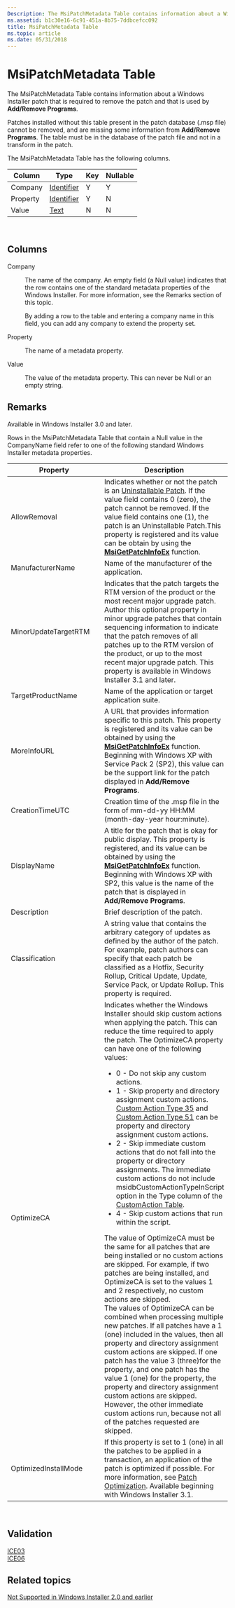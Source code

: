 ```yaml
---
Description: The MsiPatchMetadata Table contains information about a Windows Installer patch that is required to remove the patch and that is used by Add/Remove Programs.
ms.assetid: b1c30e16-6c91-451a-8b75-7ddbcefcc092
title: MsiPatchMetadata Table
ms.topic: article
ms.date: 05/31/2018
---
```


# MsiPatchMetadata Table

The MsiPatchMetadata Table contains information about a Windows Installer patch that is required to remove the patch and that is used by **Add/Remove Programs**.

Patches installed without this table present in the patch database (.msp file) cannot be removed, and are missing some information from **Add/Remove Programs**. The table must be in the database of the patch file and not in a transform in the patch.

The MsiPatchMetadata Table has the following columns.



| Column   | Type                         | Key | Nullable |
|----------|------------------------------|-----|----------|
| Company  | [Identifier](identifier.md) | Y   | Y        |
| Property | [Identifier](identifier.md) | Y   | N        |
| Value    | [Text](text.md)             | N   | N        |



 

## Columns

<dl> <dt>

<span id="Company"></span><span id="company"></span><span id="COMPANY"></span>Company
</dt> <dd>

The name of the company. An empty field (a Null value) indicates that the row contains one of the standard metadata properties of the Windows Installer. For more information, see the Remarks section of this topic.

By adding a row to the table and entering a company name in this field, you can add any company to extend the property set.

</dd> <dt>

<span id="Property"></span><span id="property"></span><span id="PROPERTY"></span>Property
</dt> <dd>

The name of a metadata property.

</dd> <dt>

<span id="Value"></span><span id="value"></span><span id="VALUE"></span>Value
</dt> <dd>

The value of the metadata property. This can never be Null or an empty string.

</dd> </dl>

## Remarks

Available in Windows Installer 3.0 and later.

Rows in the MsiPatchMetadata Table that contain a Null value in the CompanyName field refer to one of the following standard Windows Installer metadata properties.



<table>
<colgroup>
<col style="width: 50%" />
<col style="width: 50%" />
</colgroup>
<thead>
<tr class="header">
<th>Property</th>
<th>Description</th>
</tr>
</thead>
<tbody>
<tr class="odd">
<td>AllowRemoval</td>
<td>Indicates whether or not the patch is an <a href="uninstallable-patches">Uninstallable Patch</a>. If the value field contains 0 (zero), the patch cannot be removed. If the value field contains one (1), the patch is an Uninstallable Patch.This property is registered and its value can be obtain by using the <a href="/windows/desktop/api/Msi/nf-msi-msigetpatchinfoexa"><strong>MsiGetPatchInfoEx</strong></a> function. <br/></td>
</tr>
<tr class="even">
<td>ManufacturerName</td>
<td>Name of the manufacturer of the application.</td>
</tr>
<tr class="odd">
<td>MinorUpdateTargetRTM</td>
<td>Indicates that the patch targets the RTM version of the product or the most recent major upgrade patch. Author this optional property in minor upgrade patches that contain sequencing information to indicate that the patch removes of all patches up to the RTM version of the product, or up to the most recent major upgrade patch. This property is available in Windows Installer 3.1 and later. <br/></td>
</tr>
<tr class="even">
<td>TargetProductName</td>
<td>Name of the application or target application suite.</td>
</tr>
<tr class="odd">
<td>MoreInfoURL</td>
<td>A URL that provides information specific to this patch. This property is registered and its value can be obtained by using the <a href="/windows/desktop/api/Msi/nf-msi-msigetpatchinfoexa"><strong>MsiGetPatchInfoEx</strong></a> function. Beginning with Windows XP with Service Pack 2 (SP2), this value can be the support link for the patch displayed in <strong>Add/Remove Programs</strong>.<br/></td>
</tr>
<tr class="even">
<td>CreationTimeUTC</td>
<td>Creation time of the .msp file in the form of mm-dd-yy HH:MM (month-day-year hour:minute).</td>
</tr>
<tr class="odd">
<td>DisplayName</td>
<td>A title for the patch that is okay for public display. This property is registered, and its value can be obtained by using the <a href="/windows/desktop/api/Msi/nf-msi-msigetpatchinfoexa"><strong>MsiGetPatchInfoEx</strong></a> function. Beginning with Windows XP with SP2, this value is the name of the patch that is displayed in <strong>Add/Remove Programs</strong>.<br/></td>
</tr>
<tr class="even">
<td>Description</td>
<td>Brief description of the patch.</td>
</tr>
<tr class="odd">
<td>Classification</td>
<td>A string value that contains the arbitrary category of updates as defined by the author of the patch. For example, patch authors can specify that each patch be classified as a Hotfix, Security Rollup, Critical Update, Update, Service Pack, or Update Rollup. This property is required.</td>
</tr>
<tr class="even">
<td>OptimizeCA</td>
<td>Indicates whether the Windows Installer should skip custom actions when applying the patch. This can reduce the time required to apply the patch. The OptimizeCA property can have one of the following values:<br/>
<ul>
<li>0 - Do not skip any custom actions.</li>
<li>1 - Skip property and directory assignment custom actions. <a href="custom-action-type-35">Custom Action Type 35</a> and <a href="custom-action-type-51">Custom Action Type 51</a> can be property and directory assignment custom actions.</li>
<li>2 - Skip immediate custom actions that do not fall into the property or directory assignments. The immediate custom actions do not include msidbCustomActionTypeInScript option in the Type column of the <a href="customaction-table">CustomAction Table</a>.</li>
<li>4 - Skip custom actions that run within the script.</li>
</ul>
The value of OptimizeCA must be the same for all patches that are being installed or no custom actions are skipped. For example, if two patches are being installed, and OptimizeCA is set to the values 1 and 2 respectively, no custom actions are skipped. <br/> The values of OptimizeCA can be combined when processing multiple new patches. If all patches have a 1 (one) included in the values, then all property and directory assignment custom actions are skipped. If one patch has the value 3 (three)for the property, and one patch has the value 1 (one) for the property, the property and directory assignment custom actions are skipped. However, the other immediate custom actions run, because not all of the patches requested are skipped. <br/></td>
</tr>
<tr class="odd">
<td>OptimizedInstallMode</td>
<td>If this property is set to 1 (one) in all the patches to be applied in a transaction, an application of the patch is optimized if possible. For more information, see <a href="patch-optimization">Patch Optimization</a>. Available beginning with Windows Installer 3.1.</td>
</tr>
</tbody>
</table>



 

## Validation

<dl>

[ICE03](ice03.md)  
[ICE06](ice06.md)  
</dl>

## Related topics

<dl> <dt>

[Not Supported in Windows Installer 2.0 and earlier](not-supported-in-windows-installer-version-2-0.md)
</dt> </dl>

 

 




